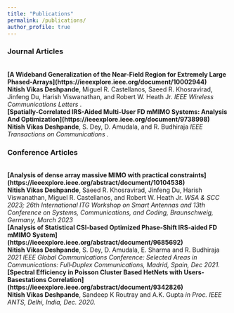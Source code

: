 ```yaml
---
title: "Publications"
permalink: /publications/
author_profile: true
---
```


### Journal Articles
<br>
<b>[A Wideband Generalization of the Near-Field Region for Extremely Large Phased-Arrays](https://ieeexplore.ieee.org/document/10002944)</b> <br> 
<b>Nitish Vikas Deshpande</b>, Miguel R. Castellanos, Saeed R. Khosravirad,  Jinfeng Du, Harish Viswanathan, and Robert W. Heath Jr.
<i> IEEE Wireless Communications Letters .</i>

<br>
<b>[Spatially-Correlated IRS-Aided Multi-User FD mMIMO Systems: Analysis And Optimization](https://ieeexplore.ieee.org/document/9738998)</b> <br> 
<b>Nitish Vikas Deshpande</b>, S. Dey, D. Amudala, and R. Budhiraja
<i> IEEE Transactions on Communications .</i>


### Conference Articles
<br>
<b>[Analysis of dense array massive MIMO with practical constraints](https://ieeexplore.ieee.org/abstract/document/10104538)</b> <br> 
<b>Nitish Vikas Deshpande</b>, Saeed R. Khosravirad,  Jinfeng Du, Harish Viswanathan, Miguel R. Castellanos, and Robert W. Heath Jr.
<i> WSA & SCC 2023; 26th International ITG Workshop on Smart Antennas and 13th Conference on Systems, Communications, and Coding, Braunschweig, Germany, March 2023</i>


<br>
<b>[Analysis of Statistical CSI‑based Optimized Phase‑Shift IRS‑aided FD mMIMO System](https://ieeexplore.ieee.org/abstract/document/9685692)</b> <br> 
<b>Nitish Vikas Deshpande</b>, S. Dey, D. Amudala, E. Sharma and R. Budhiraja
<i> 2021 IEEE Global Communications Conference: Selected Areas in Communications:
Full‑Duplex Communications, Madrid, Spain, Dec 2021.</i>

<br>
<b>[Spectral Efficiency in Poisson Cluster Based HetNets with Users-Basestations Correlation](https://ieeexplore.ieee.org/abstract/document/9342826)</b> <br> 
<b>Nitish Vikas Deshpande</b>, Sandeep K Routray and A.K. Gupta
<i> in Proc. IEEE ANTS, Delhi, India, Dec. 2020.</i>


